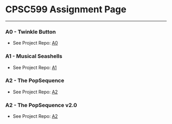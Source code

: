 # CPSC599 Assignment Page
<hr>

### A0 - Twinkle Button
- See Project Repo: [A0](https://github.com/PKDT-93/CPSC599/tree/main/A0)

### A1 - Musical Seashells
- See Project Repo: [A1](https://github.com/PKDT-93/CPSC599/tree/main/A1)

### A2 - The PopSequence
- See Project Repo: [A2](https://github.com/PKDT-93/CPSC599/tree/main/A2)

### A2 - The PopSequence v2.0
- See Project Repo: [A2](https://github.com/PKDT-93/CPSC599/tree/main/A3)
